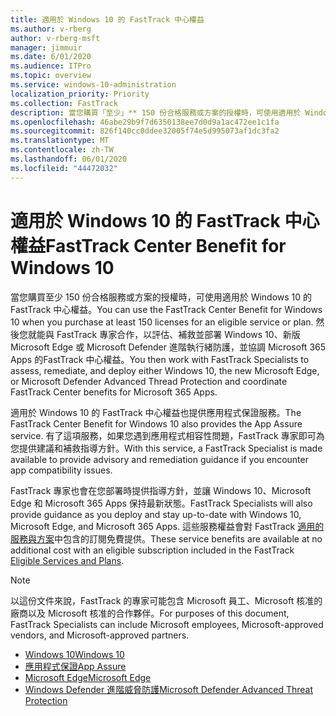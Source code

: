 ```yaml
---
title: 適用於 Windows 10 的 FastTrack 中心權益
ms.author: v-rberg
author: v-rberg-msft
manager: jimmuir
ms.date: 6/01/2020
ms.audience: ITPro
ms.topic: overview
ms.service: windows-10-administration
localization_priority: Priority
ms.collection: FastTrack
description: 當您購買「至少」** 150 份合格服務或方案的授權時，可使用適用於 Windows 10 的 FastTrack 中心權益。
ms.openlocfilehash: 46abe29b9f7d6350138ee7d0d9a1ac472ee1c1fa
ms.sourcegitcommit: 826f140cc0ddee32005f74e5d995073af1dc3fa2
ms.translationtype: MT
ms.contentlocale: zh-TW
ms.lasthandoff: 06/01/2020
ms.locfileid: "44472032"
---
```

# <a name="fasttrack-center-benefit-for-windows-10"></a><span data-ttu-id="f8492-103">適用於 Windows 10 的 FastTrack 中心權益</span><span class="sxs-lookup"><span data-stu-id="f8492-103">FastTrack Center Benefit for Windows 10</span></span>

<span data-ttu-id="f8492-104">當您購買至少 150 份合格服務或方案的授權時，可使用適用於 Windows 10 的 FastTrack 中心權益。</span><span class="sxs-lookup"><span data-stu-id="f8492-104">You can use the FastTrack Center Benefit for Windows 10 when you purchase at least 150 licenses for an eligible service or plan.</span></span> <span data-ttu-id="f8492-105">然後您就能與 FastTrack 專家合作，以評估、補救並部署 Windows 10、新版 Microsoft Edge 或 Microsoft Defender 進階執行緒防護，並協調 Microsoft 365 Apps 的FastTrack 中心權益。</span><span class="sxs-lookup"><span data-stu-id="f8492-105">You then work with FastTrack Specialists to assess, remediate, and deploy either Windows 10, the new Microsoft Edge, or Microsoft Defender Advanced Thread Protection and coordinate FastTrack Center benefits for Microsoft 365 Apps.</span></span> 

<span data-ttu-id="f8492-106">適用於 Windows 10 的 FastTrack 中心權益也提供應用程式保證服務。</span><span class="sxs-lookup"><span data-stu-id="f8492-106">The FastTrack Center Benefit for Windows 10 also provides the App Assure service.</span></span> <span data-ttu-id="f8492-107">有了這項服務，如果您遇到應用程式相容性問題，FastTrack 專家即可為您提供建議和補救指導方針。</span><span class="sxs-lookup"><span data-stu-id="f8492-107">With this service, a FastTrack Specialist is made available to provide advisory and remediation guidance if you encounter app compatibility issues.</span></span> 

<span data-ttu-id="f8492-108">FastTrack 專家也會在您部署時提供指導方針，並讓 Windows 10、Microsoft Edge 和 Microsoft 365 Apps 保持最新狀態。</span><span class="sxs-lookup"><span data-stu-id="f8492-108">FastTrack Specialists will also provide guidance as you deploy and stay up-to-date with Windows 10, Microsoft Edge, and Microsoft 365 Apps.</span></span> <span data-ttu-id="f8492-109">這些服務權益會對 FastTrack [適用的服務與方案](M365-eligible-services-and-plans.md)中包含的訂閱免費提供。</span><span class="sxs-lookup"><span data-stu-id="f8492-109">These service benefits are available at no additional cost with an eligible subscription included in the FastTrack [Eligible Services and Plans](M365-eligible-services-and-plans.md).</span></span>
  
> [!NOTE]
> <span data-ttu-id="f8492-110">以這份文件來說，FastTrack 的專家可能包含 Microsoft 員工、Microsoft 核准的廠商以及 Microsoft 核准的合作夥伴。</span><span class="sxs-lookup"><span data-stu-id="f8492-110">For purposes of this document, FastTrack Specialists can include Microsoft employees, Microsoft-approved vendors, and Microsoft-approved partners.</span></span> 
    
- [<span data-ttu-id="f8492-111">Windows 10</span><span class="sxs-lookup"><span data-stu-id="f8492-111">Windows 10</span></span>](Win-10-windows-10.md)
- [<span data-ttu-id="f8492-112">應用程式保證</span><span class="sxs-lookup"><span data-stu-id="f8492-112">App Assure</span></span>](Win-10-app-assure.md)
- [<span data-ttu-id="f8492-113">Microsoft Edge</span><span class="sxs-lookup"><span data-stu-id="f8492-113">Microsoft Edge</span></span>](Win-10-microsoft-edge.md)
- [<span data-ttu-id="f8492-114">Windows Defender 進階威脅防護</span><span class="sxs-lookup"><span data-stu-id="f8492-114">Microsoft Defender Advanced Threat Protection</span></span>](Win-10-microsoft-defender-atp.md)

